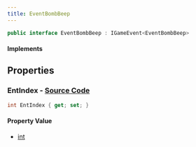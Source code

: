 ```yaml
---
title: EventBombBeep
---
```


```csharp
public interface EventBombBeep : IGameEvent<EventBombBeep>
```

#### Implements

## Properties

### **EntIndex** - [Source Code](https://github.com/swiftly-solution/swiftlys2/blob/main/managed/src/SwiftlyS2.Generated/GameEvents/Interfaces/EventBombBeep.cs#L23)

```csharp
int EntIndex { get; set; }
```

#### Property Value

- [int](https://learn.microsoft.com/dotnet/api/system.int32)

